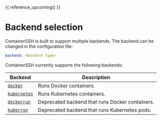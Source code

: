 {{ reference_upcoming() }}

<h1>Backend selection</h1>

ContainerSSH is built to support multiple backends. The backend can be changed in the configuration file:

```yaml
backend: <backend type>
```

ContainerSSH currently supports the following backends:

| Backend | Description |
|---------|-------------|
| [`docker`](docker.md) | Runs Docker containers. |
| [`kubernetes`](kubernetes.md) | Runs Kubernetes containers. |
| [`dockerrun`](dockerrun.md) | Deprecated backend that runs Docker containers. |
| [`kuberrun`](kuberun.md) | Deprecated backend that runs Kubernetes pods. |
